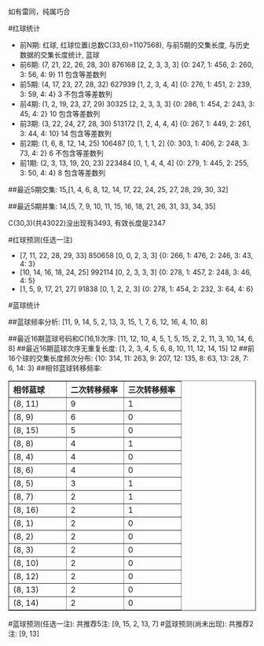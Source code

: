 <!-- 
.. title: 双色球2010055期(2010-05-16)数据分析报告
.. slug: slott-2010055-2010-05-16-report
.. date: 2010-05-17 08:00:00 UTC+08:00
.. tags: Lottery
.. link: 
.. description: 
.. type: text
-->

如有雷同，纯属巧合

<!-- TEASER_END-->

#红球统计

- 前N期: 红球, 红球位置(总数C(33,6)=1107568), 与前5期的交集长度, 与历史数据的交集长度统计, 蓝球
- 前6期: (7, 21, 22, 26, 28, 30) 876168 [2, 2, 3, 3, 3] {0: 247, 1: 456, 2: 260, 3: 56, 4: 9} 11 包含等差数列
- 前5期: (4, 17, 23, 27, 28, 32) 627939 [1, 2, 3, 4, 4] {0: 276, 1: 451, 2: 239, 3: 59, 4: 4} 3 不包含等差数列
- 前4期: (1, 2, 19, 23, 27, 29) 30325 [2, 2, 3, 3, 3] {0: 286, 1: 454, 2: 243, 3: 45, 4: 2} 10 包含等差数列
- 前3期: (3, 22, 24, 27, 28, 30) 513172 [1, 2, 4, 4, 4] {0: 267, 1: 449, 2: 261, 3: 44, 4: 10} 14 包含等差数列
- 前2期: (1, 6, 8, 12, 14, 25) 106487 [0, 1, 1, 1, 2] {0: 303, 1: 406, 2: 248, 3: 73, 4: 2} 6 不包含等差数列
- 前1期: (2, 3, 13, 19, 20, 23) 223484 [0, 1, 4, 4, 4] {0: 279, 1: 445, 2: 255, 3: 50, 4: 4} 8 包含等差数列

##最近5期交集:
15,[1, 4, 6, 8, 12, 14, 17, 22, 24, 25, 27, 28, 29, 30, 32]

##最近5期并集:
14,[5, 7, 9, 10, 11, 15, 16, 18, 21, 26, 31, 33, 34, 35]

C(30,3)(共43022)没出现有3493, 
有效长度是2347

#红球预测(任选一注)

- [7, 11, 22, 28, 29, 33] 850658 [0, 0, 2, 3, 3] {0: 266, 1: 476, 2: 246, 3: 43, 4: 3}
- [10, 14, 16, 18, 24, 25] 992114 [0, 2, 3, 3, 3] {0: 278, 1: 457, 2: 248, 3: 46, 4: 5}
- [1, 5, 9, 17, 21, 27] 91838 [0, 1, 2, 2, 3] {0: 278, 1: 454, 2: 232, 3: 64, 4: 6}

#蓝球统计

##蓝球频率分析:
[11, 9, 14, 5, 2, 13, 3, 15, 1, 7, 6, 12, 16, 4, 10, 8]

##最近16期蓝球号码和C(16,1)次序:
[11, 12, 10, 4, 5, 1, 5, 15, 2, 2, 11, 3, 10, 14, 6, 8]
##最近16期蓝球次序无重复长度:
[1, 2, 3, 4, 5, 6, 8, 10, 11, 12, 14, 15] 12
##前16个球的交集长度频次分布:
{10: 314, 11: 263, 9: 207, 12: 135, 8: 63, 13: 28, 7: 6, 14: 3}
##相邻蓝球转移频率:
<table border="1" class="table table-striped dataframe">
  <thead>
    <tr style="text-align: left;">
      <th style="min-width: 100px;">相邻蓝球</th>
      <th style="min-width: 100px;">二次转移频率</th>
      <th style="min-width: 100px;">三次转移频率</th>
    </tr>
  </thead>
  <tbody>
    <tr>
      <td> (8, 11)</td>
      <td> 9</td>
      <td> 1</td>
    </tr>
    <tr>
      <td>  (8, 9)</td>
      <td> 6</td>
      <td> 0</td>
    </tr>
    <tr>
      <td> (8, 15)</td>
      <td> 5</td>
      <td> 0</td>
    </tr>
    <tr>
      <td>  (8, 8)</td>
      <td> 4</td>
      <td> 1</td>
    </tr>
    <tr>
      <td>  (8, 4)</td>
      <td> 4</td>
      <td> 0</td>
    </tr>
    <tr>
      <td>  (8, 6)</td>
      <td> 4</td>
      <td> 0</td>
    </tr>
    <tr>
      <td>  (8, 5)</td>
      <td> 3</td>
      <td> 1</td>
    </tr>
    <tr>
      <td>  (8, 7)</td>
      <td> 2</td>
      <td> 1</td>
    </tr>
    <tr>
      <td> (8, 16)</td>
      <td> 2</td>
      <td> 1</td>
    </tr>
    <tr>
      <td>  (8, 1)</td>
      <td> 2</td>
      <td> 0</td>
    </tr>
    <tr>
      <td>  (8, 2)</td>
      <td> 2</td>
      <td> 0</td>
    </tr>
    <tr>
      <td>  (8, 3)</td>
      <td> 2</td>
      <td> 0</td>
    </tr>
    <tr>
      <td> (8, 10)</td>
      <td> 2</td>
      <td> 0</td>
    </tr>
    <tr>
      <td> (8, 12)</td>
      <td> 2</td>
      <td> 0</td>
    </tr>
    <tr>
      <td> (8, 13)</td>
      <td> 2</td>
      <td> 0</td>
    </tr>
    <tr>
      <td> (8, 14)</td>
      <td> 2</td>
      <td> 0</td>
    </tr>
  </tbody>
</table>
#蓝球预测(任选一注):
共推荐5注: [9, 15, 2, 13, 7]
#蓝球预测(尚未出现):
共推荐2注: [9, 13]

